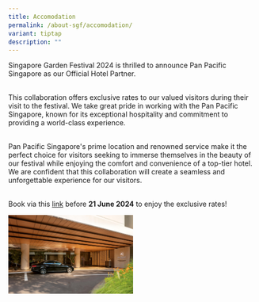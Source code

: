 ```yaml
---
title: Accomodation
permalink: /about-sgf/accomodation/
variant: tiptap
description: ""
---
```

<p>Singapore Garden Festival 2024 is thrilled to announce Pan Pacific Singapore
as our Official Hotel Partner.</p>
<p>
<br>This collaboration offers exclusive rates to our valued visitors during
their visit to the festival. We take great pride in working with the Pan
Pacific Singapore, known for its exceptional hospitality and commitment
to providing a world-class experience.</p>
<p>
<br>Pan Pacific Singapore's prime location and renowned service make it the
perfect choice for visitors seeking to immerse themselves in the beauty
of our festival while enjoying the comfort and convenience of a top-tier
hotel. We are confident that this collaboration will create a seamless
and unforgettable experience for our visitors.</p>
<p>
<br>Book via this <a href="https://book.passkey.com/go/NPBTSGF2024" rel="noopener noreferrer nofollow" target="_blank">link</a> before <strong>21 June 2024</strong> to
enjoy the exclusive rates!</p>
<p></p>
<p></p>
<div class="isomer-image-wrapper">
<img style="width: 50%;" height="auto" width="100%" alt="Pan Pacific Driveway" src="/images/SGF 2024/Pan_Pacific_Singapore___Driveway_01.jpg">
</div>
<p></p>